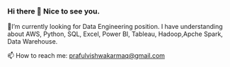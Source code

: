 ### Hi there 👋 Nice to see you.

🔭I’m currently looking for Data Engineering position. I have understanding about AWS, Python, SQL, Excel, Power BI, Tableau, Hadoop,Apche Spark, Data Warehouse. 


📫 How to reach me: prafulvishwakarmaq@gmail.com


